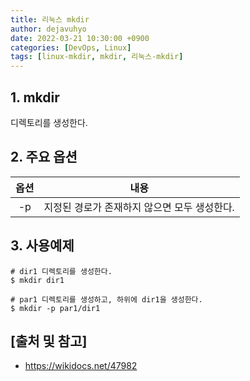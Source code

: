 ```yaml
---
title: 리눅스 mkdir
author: dejavuhyo
date: 2022-03-21 10:30:00 +0900
categories: [DevOps, Linux]
tags: [linux-mkdir, mkdir, 리눅스-mkdir]
---
```


## 1. mkdir
디렉토리를 생성한다.

## 2. 주요 옵션

| 옵션 | 내용 |
|:-----:|:-----:|
| -p | 지정된 경로가 존재하지 않으면 모두 생성한다. |

## 3. 사용예제

```shell
# dir1 디렉토리를 생성한다.
$ mkdir dir1

# par1 디렉토리를 생성하고, 하위에 dir1을 생성한다.
$ mkdir -p par1/dir1
```

## [출처 및 참고]
* <https://wikidocs.net/47982>
